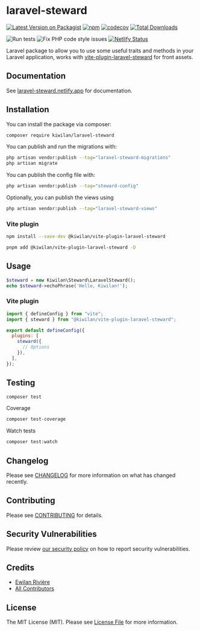 # **laravel-steward**

[![Latest Version on Packagist](https://img.shields.io/packagist/v/kiwilan/laravel-steward.svg?style=flat-square)](https://packagist.org/packages/kiwilan/laravel-steward)
[![npm](https://img.shields.io/npm/v/@kiwilan/vite-plugin-laravel-steward.svg?style=flat-square&color=CB3837&logo=npm&logoColor=ffffff&label=npm)](https://www.npmjs.com/package/@kiwilan/vite-plugin-laravel-steward)
[![codecov](https://codecov.io/gh/kiwilan/laravel-steward/branch/main/graph/badge.svg?token=CBWSPNZSRA)](https://codecov.io/gh/kiwilan/laravel-steward)
[![Total Downloads](https://img.shields.io/packagist/dt/kiwilan/laravel-steward.svg?style=flat-square)](https://packagist.org/packages/kiwilan/laravel-steward)

![Run tests](https://github.com/kiwilan/laravel-steward/actions/workflows/run-tests.yml/badge.svg)
![Fix PHP code style issues](https://github.com/kiwilan/laravel-steward/actions/workflows/fix-php-code-style-issues.yml/badge.svg)
[![Netlify Status](https://api.netlify.com/api/v1/badges/2b7e3e6b-6789-4ea5-a92c-64d57ac58aad/deploy-status)](https://app.netlify.com/sites/laravel-steward/deploys)

Laravel package to allow you to use some useful traits and methods in your Laravel application, works with [vite-plugin-laravel-steward](https://www.npmjs.com/package/@kiwilan/vite-plugin-laravel-steward) for front assets.

## Documentation

See [laravel-steward.netlify.app](https://laravel-steward.netlify.app/) for documentation.

## Installation

You can install the package via composer:

```bash
composer require kiwilan/laravel-steward
```

You can publish and run the migrations with:

```bash
php artisan vendor:publish --tag="laravel-steward-migrations"
php artisan migrate
```

You can publish the config file with:

```bash
php artisan vendor:publish --tag="steward-config"
```

Optionally, you can publish the views using

```bash
php artisan vendor:publish --tag="laravel-steward-views"
```

### Vite plugin

```bash
npm install --save-dev @kiwilan/vite-plugin-laravel-steward
```

```bash
pnpm add @kiwilan/vite-plugin-laravel-steward -D
```

## Usage

```php
$steward = new Kiwilan\Steward\LaravelSteward();
echo $steward->echoPhrase('Hello, Kiwilan!');
```

### Vite plugin

```js
import { defineConfig } from "vite";
import { steward } from "@kiwilan/vite-plugin-laravel-steward";

export default defineConfig({
  plugins: [
    steward({
      // Options
    }),
  ],
});
```

## Testing

```bash
composer test
```

Coverage

```bash
composer test-coverage
```

Watch tests

```bash
composer test:watch
```

## Changelog

Please see [CHANGELOG](CHANGELOG.md) for more information on what has changed recently.

## Contributing

Please see [CONTRIBUTING](CONTRIBUTING.md) for details.

## Security Vulnerabilities

Please review [our security policy](../../security/policy) on how to report security vulnerabilities.

## Credits

- [Ewilan Rivière](https://github.com/ewilan-riviere)
- [All Contributors](../../contributors)

## License

The MIT License (MIT). Please see [License File](LICENSE.md) for more information.
